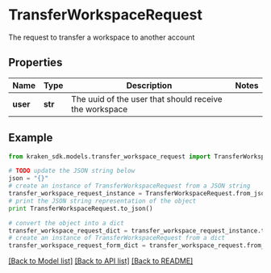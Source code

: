 # TransferWorkspaceRequest

The request to transfer a workspace to another account

## Properties
Name | Type | Description | Notes
------------ | ------------- | ------------- | -------------
**user** | **str** | The uuid of the user that should receive the workspace | 

## Example

```python
from kraken_sdk.models.transfer_workspace_request import TransferWorkspaceRequest

# TODO update the JSON string below
json = "{}"
# create an instance of TransferWorkspaceRequest from a JSON string
transfer_workspace_request_instance = TransferWorkspaceRequest.from_json(json)
# print the JSON string representation of the object
print TransferWorkspaceRequest.to_json()

# convert the object into a dict
transfer_workspace_request_dict = transfer_workspace_request_instance.to_dict()
# create an instance of TransferWorkspaceRequest from a dict
transfer_workspace_request_form_dict = transfer_workspace_request.from_dict(transfer_workspace_request_dict)
```
[[Back to Model list]](../README.md#documentation-for-models) [[Back to API list]](../README.md#documentation-for-api-endpoints) [[Back to README]](../README.md)


